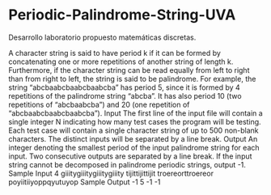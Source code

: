 # Periodic-Palindrome-String-UVA
Desarrollo laboratorio propuesto matemáticas discretas.

A character string is said to have period k if it can be formed by concatenating one or more repetitions of another string of length k. Furthermore, if the character string can be read equally from left to right than from right to left, the string is said to be palindrome. For example, the string “abcbaabcbaabcbaabcba” has period 5, since it is formed by 4 repetitions of the palindrome string “abcba”. It has also period 10 (two repetitions of “abcbaabcba”) and 20 (one repetition of “abcbaabcbaabcbaabcba”).
Input
The first line of the  input file will contain a single integer  N indicating how many test cases the program will be testing. Each test case will contain a single character string of up to 500 non-blank characters. The distinct inputs will be separated by a line break.
Output
An integer denoting the smallest period of the input palindrome string for each input. Two consecutive  outputs are separated  by a line break. If the  input  string cannot  be decomposed in palindrome periodic strings, output -1.
Sample Input
4
giiitygiiitygiiitygiiity
tijittijittijit
troereorttroereor
poyiitiiyoppqyutuyop
Sample Output
-1
5
-1
-1
